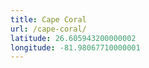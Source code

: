 ```yaml
---
title: Cape Coral
url: /cape-coral/
latitude: 26.605943200000002
longitude: -81.98067710000001
---
```

